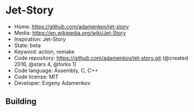 # Jet-Story

- Home: https://github.com/adamenkov/jet-story
- Media: https://en.wikipedia.org/wiki/Jet-Story
- Inspiration: Jet-Story
- State: beta
- Keyword: action, remake
- Code repository: https://github.com/adamenkov/jet-story.git (@created 2016, @stars 4, @forks 1)
- Code language: Assembly, C, C++
- Code license: MIT
- Developer: Evgeny Adamenkov

## Building
